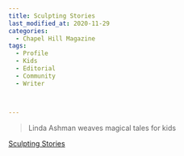 ```yaml
---
title: Sculpting Stories
last_modified_at: 2020-11-29
categories:
  - Chapel Hill Magazine
tags:
  - Profile
  - Kids
  - Editorial 
  - Community
  - Writer



---
```


> Linda Ashman weaves magical tales for kids

[Sculpting Stories](https://issuu.com/shannonmedia/docs/chmissuujulyaug/31)
